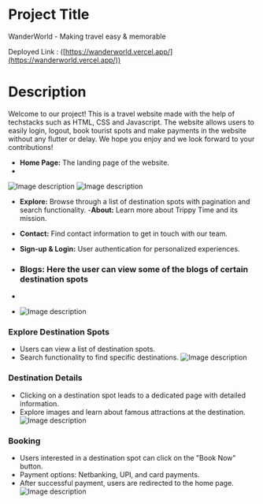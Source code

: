 # Project Title
WanderWorld - Making travel easy & memorable

Deployed Link : ([https://wanderworld.vercel.app/](https://wanderworld.vercel.app/))

# Description
Welcome to our project! This is a travel website made with the help of techstacks such as HTML, CSS and Javascript. The website allows users to  easily login, logout, book tourist spots and make payments in the website without any flutter or delay. We hope you enjoy and we look forward to your contributions!

- **Home Page:** The landing page of the website.
- 
![Image description](https://dev-to-uploads.s3.amazonaws.com/uploads/articles/434djyk1sszuwfarbeky.jpg)
![Image description](https://dev-to-uploads.s3.amazonaws.com/uploads/articles/kqrs8206kxu3muhk4fix.jpg)

- **Explore:** Browse through a list of destination spots with pagination and search functionality.
-**About:** Learn more about Trippy Time and its mission.
- **Contact:** Find contact information to get in touch with our team.
- **Sign-up & Login:** User authentication for personalized experiences.

- ### Blogs: Here the user can view some of the blogs of certain destination spots
- 
- ![Image description](https://dev-to-uploads.s3.amazonaws.com/uploads/articles/vo8fz78tbleefuji07bn.jpg)

### Explore Destination Spots
- Users can view a list of destination spots.
- Search functionality to find specific destinations.
![Image description](https://dev-to-uploads.s3.amazonaws.com/uploads/articles/yo6qflq713ud5f11uz1n.jpg)

### Destination Details

- Clicking on a destination spot leads to a dedicated page with detailed information.
- Explore images and learn about famous attractions at the destination.
![Image description](https://dev-to-uploads.s3.amazonaws.com/uploads/articles/xxlxht2b3pw4b2vngmmd.jpg)


### Booking

- Users interested in a destination spot can click on the "Book Now" button.
- Payment options: Netbanking, UPI, and card payments.
- After successful payment, users are redirected to the home page.
![Image description](https://dev-to-uploads.s3.amazonaws.com/uploads/articles/usph7c9w616ofgw7jxfm.jpg)
